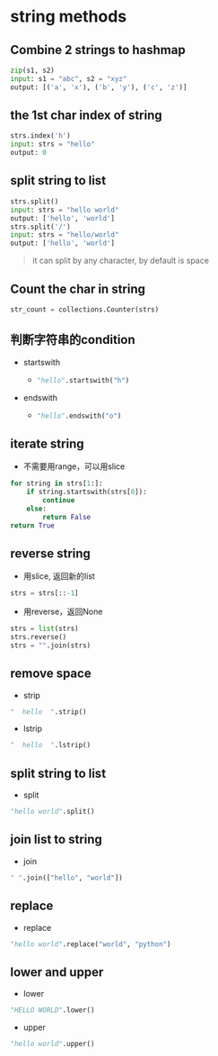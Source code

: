 # string methods

## Combine 2 strings to hashmap

```python
zip(s1, s2)
input: s1 = "abc", s2 = "xyz"
output: [('a', 'x'), ('b', 'y'), ('c', 'z')]
```

## the 1st char index of string

```python
strs.index('h')
input: strs = "hello"
output: 0
```

## split string to list

```python
strs.split()
input: strs = "hello world"
output: ['hello', 'world']
strs.split('/')
input: strs = "hello/world"
output: ['hello', 'world']
```
> it can split by any character, by default is space

## Count the char in string

```python
str_count = collections.Counter(strs)
```

## 判断字符串的condition
- startswith
  - ```python
    "hello".startswith("h")
    ```
- endswith
  - ```python
    "hello".endswith("o")
    ```

## iterate string

- 不需要用range，可以用slice
```python
for string in strs[1:]:
    if string.startswith(strs[0]):
        continue
    else:
        return False
return True
```

## reverse string
- 用slice, 返回新的list
```python
strs = strs[::-1]
```
- 用reverse，返回None
```python
strs = list(strs)
strs.reverse()
strs = "".join(strs)
```

## remove space
- strip
```python
"  hello  ".strip()
```
- lstrip
```python
"  hello  ".lstrip()
```

## split string to list
- split
```python
"hello world".split()
```

## join list to string
- join
```python
" ".join(["hello", "world"])
```

## replace
- replace
```python
"hello world".replace("world", "python")
```

## lower and upper
- lower
```python
"HELLO WORLD".lower()
```
- upper
```python
"hello world".upper()
```